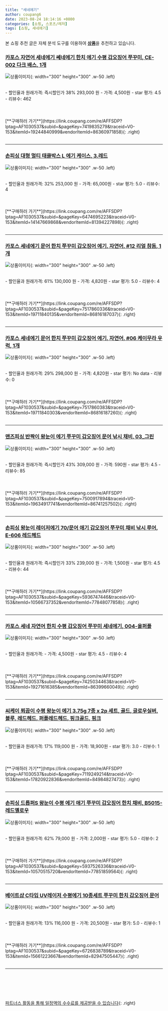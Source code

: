 ```yaml
---
title: "세네에기"
author: coupang6
date: 2023-08-24 18:14:16 +0800
categories: [쇼핑, 스포츠/레저]
tags: [쇼핑, 세네에기]
---
```


본 쇼핑 추천 글은 자체 분석 도구를 이용하여 [**상품**](https://link.coupang.com/a/bao1ui)을 추천하고 있습니다.

### [카포스 자연어 세네에기 쎄네에기 한치 에기 수평 갑오징어 쭈꾸미, CE-002 다크 배스, 1개](https://link.coupang.com/re/AFFSDP?lptag=AF1030537&subid=&pageKey=7419835279&traceid=V0-153&itemId=19244840999&vendorItemId=86360971858)

![상품이미지](https://thumbnail6.coupangcdn.com/thumbnails/remote/230x230ex/image/vendor_inventory/d1de/1ef958accbb141416e3b5776d25968dd3a9a734077306108077ad7e2b91d.jpg){: width="300" height="300" .w-50 .left}


<br>
- 할인율과 원래가격: 즉시할인가 38%  293,000   원
- 가격: 4,500원
- star 평가: 4.5
- 리뷰수: 462
<br>
<br>
<br>
<br>
[**구매하러 가기**](https://link.coupang.com/re/AFFSDP?lptag=AF1030537&subid=&pageKey=7419835279&traceid=V0-153&itemId=19244840999&vendorItemId=86360971858){: .right}
<br>
<br>

---

### [손피싱 대형 멀티 태클박스 L 에기 케이스, 3.레드](https://link.coupang.com/re/AFFSDP?lptag=AF1030537&subid=&pageKey=6474695223&traceid=V0-153&itemId=14147669868&vendorItemId=81394227898)

![상품이미지](https://thumbnail8.coupangcdn.com/thumbnails/remote/230x230ex/image/vendor_inventory/0fe2/3c8cae7d5c9e902fe5ec7c578b4daa31b8734777b401631e29a5a570b7d7.jpg){: width="300" height="300" .w-50 .left}


<br>
- 할인율과 원래가격: 32%  253,000   원
- 가격: 65,000원
- star 평가: 5.0
- 리뷰수: 4
<br>
<br>
<br>
<br>
[**구매하러 가기**](https://link.coupang.com/re/AFFSDP?lptag=AF1030537&subid=&pageKey=6474695223&traceid=V0-153&itemId=14147669868&vendorItemId=81394227898){: .right}
<br>
<br>

---

### [카포스 세네에기 문어 한치 쭈꾸미 갑오징어 에기, 자연어, #12 리얼 참돔, 1개](https://link.coupang.com/re/AFFSDP?lptag=AF1030537&subid=&pageKey=7517860336&traceid=V0-153&itemId=19711840135&vendorItemId=86816187037)

![상품이미지](https://thumbnail6.coupangcdn.com/thumbnails/remote/230x230ex/image/vendor_inventory/11db/88e1beea09c25b5d94be8add003b5739917bfb228cd99eba7da1f4fc0bb1.png){: width="300" height="300" .w-50 .left}


<br>
- 할인율과 원래가격: 61%  130,000   원
- 가격: 4,820원
- star 평가: 5.0
- 리뷰수: 4
<br>
<br>
<br>
<br>
[**구매하러 가기**](https://link.coupang.com/re/AFFSDP?lptag=AF1030537&subid=&pageKey=7517860336&traceid=V0-153&itemId=19711840135&vendorItemId=86816187037){: .right}
<br>
<br>

---

### [카포스 세네에기 문어 한치 쭈꾸미 갑오징어 에기, 자연어, #06 케이무라 우럭, 1개](https://link.coupang.com/re/AFFSDP?lptag=AF1030537&subid=&pageKey=7517860383&traceid=V0-153&itemId=19711840303&vendorItemId=86816187260)

![상품이미지](https://thumbnail6.coupangcdn.com/thumbnails/remote/230x230ex/image/vendor_inventory/11db/88e1beea09c25b5d94be8add003b5739917bfb228cd99eba7da1f4fc0bb1.png){: width="300" height="300" .w-50 .left}


<br>
- 할인율과 원래가격: 29%  298,000   원
- 가격: 4,820원
- star 평가: No data
- 리뷰수: 0
<br>
<br>
<br>
<br>
[**구매하러 가기**](https://link.coupang.com/re/AFFSDP?lptag=AF1030537&subid=&pageKey=7517860383&traceid=V0-153&itemId=19711840303&vendorItemId=86816187260){: .right}
<br>
<br>

---

### [맨즈피싱 반짝이 왕눈이 에기 쭈꾸미 갑오징어 문어 낚시 채비, 03_그린](https://link.coupang.com/re/AFFSDP?lptag=AF1030537&subid=&pageKey=7500917894&traceid=V0-153&itemId=19634917741&vendorItemId=86741257502)

![상품이미지](https://thumbnail10.coupangcdn.com/thumbnails/remote/230x230ex/image/vendor_inventory/924c/159b86abecbaa51fb8b434be0b3b03862fadf07cc4e4b81d72b8846abb45.jpg){: width="300" height="300" .w-50 .left}


<br>
- 할인율과 원래가격: 즉시할인가 43%  309,000   원
- 가격: 590원
- star 평가: 4.5
- 리뷰수: 85
<br>
<br>
<br>
<br>
[**구매하러 가기**](https://link.coupang.com/re/AFFSDP?lptag=AF1030537&subid=&pageKey=7500917894&traceid=V0-153&itemId=19634917741&vendorItemId=86741257502){: .right}
<br>
<br>

---

### [손피싱 왕눈이 레이저에기 70/문어 애기 갑오징어 쭈꾸미 채비 낚시 루어, E-606 레드헤드](https://link.coupang.com/re/AFFSDP?lptag=AF1030537&subid=&pageKey=5936747446&traceid=V0-153&itemId=10566737352&vendorItemId=77848077858)

![상품이미지](https://thumbnail9.coupangcdn.com/thumbnails/remote/230x230ex/image/vendor_inventory/d4b7/f83014f8f1d3f43b300da14fe782b41915041244c91dc572556a1d95f863.jpg){: width="300" height="300" .w-50 .left}


<br>
- 할인율과 원래가격: 즉시할인가 33%  239,000   원
- 가격: 1,500원
- star 평가: 4.5
- 리뷰수: 44
<br>
<br>
<br>
<br>
[**구매하러 가기**](https://link.coupang.com/re/AFFSDP?lptag=AF1030537&subid=&pageKey=5936747446&traceid=V0-153&itemId=10566737352&vendorItemId=77848077858){: .right}
<br>
<br>

---

### [카포스 세네 자연어 한치 수평 갑오징어 쭈꾸미 세네에기, 004-올퍼플](https://link.coupang.com/re/AFFSDP?lptag=AF1030537&subid=&pageKey=7425034463&traceid=V0-153&itemId=19271616385&vendorItemId=86399660049)

![상품이미지](https://thumbnail10.coupangcdn.com/thumbnails/remote/230x230ex/image/vendor_inventory/7897/3834ca37368119fb2e703e877e060bd6fe9d30d0959166da9249fb2d7fdb.jpg){: width="300" height="300" .w-50 .left}


<br>
- 할인율과 원래가격: 
- 가격: 4,500원
- star 평가: 4.5
- 리뷰수: 4
<br>
<br>
<br>
<br>
[**구매하러 가기**](https://link.coupang.com/re/AFFSDP?lptag=AF1030537&subid=&pageKey=7425034463&traceid=V0-153&itemId=19271616385&vendorItemId=86399660049){: .right}
<br>
<br>

---

### [씨케이 쬐끔이 수평 왕눈이 에기 3.75g 7종 x 2p 세트, 골드, 글로우실버, 블루, 레드헤드, 퍼플레드헤드, 핑크골드, 핑크](https://link.coupang.com/re/AFFSDP?lptag=AF1030537&subid=&pageKey=7119249214&traceid=V0-153&itemId=17820922836&vendorItemId=84984827473)

![상품이미지](https://thumbnail6.coupangcdn.com/thumbnails/remote/230x230ex/image/rs_quotation_api/aeqq4pgf/0cd178f29f3540c483caf3c3868b2a1e.jpg){: width="300" height="300" .w-50 .left}


<br>
- 할인율과 원래가격: 17%  119,000   원
- 가격: 18,900원
- star 평가: 3.0
- 리뷰수: 1
<br>
<br>
<br>
<br>
[**구매하러 가기**](https://link.coupang.com/re/AFFSDP?lptag=AF1030537&subid=&pageKey=7119249214&traceid=V0-153&itemId=17820922836&vendorItemId=84984827473){: .right}
<br>
<br>

---

### [손피싱 드롭퍼S 왕눈이 수평 에기 애기 쭈꾸미 갑오징어 한치 채비, B5015-레드옐로우](https://link.coupang.com/re/AFFSDP?lptag=AF1030537&subid=&pageKey=5937526336&traceid=V0-153&itemId=10570515720&vendorItemId=77851859564)

![상품이미지](https://thumbnail8.coupangcdn.com/thumbnails/remote/230x230ex/image/vendor_inventory/614d/42289a898449762e451fae38aa3f18041012b0aae338a208a1351db1385b.jpg){: width="300" height="300" .w-50 .left}


<br>
- 할인율과 원래가격: 62%  79,000   원
- 가격: 2,000원
- star 평가: 5.0
- 리뷰수: 2
<br>
<br>
<br>
<br>
[**구매하러 가기**](https://link.coupang.com/re/AFFSDP?lptag=AF1030537&subid=&pageKey=5937526336&traceid=V0-153&itemId=10570515720&vendorItemId=77851859564){: .right}
<br>
<br>

---

### [베이트샵 C타입 UV레이저 수평에기 10종세트 쭈꾸미 한치 갑오징어 문어](https://link.coupang.com/re/AFFSDP?lptag=AF1030537&subid=&pageKey=6726838789&traceid=V0-153&itemId=15661223667&vendorItemId=82947505447)

![상품이미지](https://thumbnail6.coupangcdn.com/thumbnails/remote/230x230ex/image/vendor_inventory/0264/c8f8735deb2b6292b0bf3f71a541057f1d2a280480760d0aa9f716d5ae29.jpg){: width="300" height="300" .w-50 .left}


<br>
- 할인율과 원래가격: 13%  116,000   원
- 가격: 20,500원
- star 평가: 5.0
- 리뷰수: 1
<br>
<br>
<br>
<br>
[**구매하러 가기**](https://link.coupang.com/re/AFFSDP?lptag=AF1030537&subid=&pageKey=6726838789&traceid=V0-153&itemId=15661223667&vendorItemId=82947505447){: .right}
<br>
<br>

---
<br><br><br><br><br> [파트너스 활동을 통해 일정액의 수수료를 제공받을 수 있습니다](https://link.coupang.com/a/bao1ui){: .right}